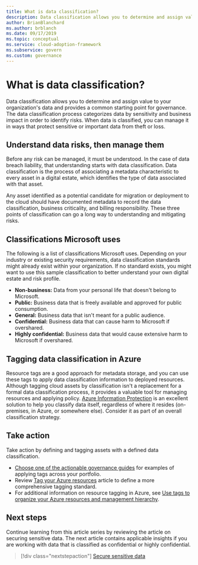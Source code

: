 ```yaml
---
title: What is data classification?
description: Data classification allows you to determine and assign value to your organization's data and provides a common starting point for governance.
author: BrianBlanchard
ms.author: brblanch
ms.date: 09/17/2019
ms.topic: conceptual
ms.service: cloud-adoption-framework
ms.subservice: govern
ms.custom: governance
---
```


# What is data classification?

Data classification allows you to determine and assign value to your organization's data and provides a common starting point for governance. The data classification process categorizes data by sensitivity and business impact in order to identify risks. When data is classified, you can manage it in ways that protect sensitive or important data from theft or loss.

## Understand data risks, then manage them

Before any risk can be managed, it must be understood. In the case of data breach liability, that understanding starts with data classification. Data classification is the process of associating a metadata characteristic to every asset in a digital estate, which identifies the type of data associated with that asset.

Any asset identified as a potential candidate for migration or deployment to the cloud should have documented metadata to record the data classification, business criticality, and billing responsibility. These three points of classification can go a long way to understanding and mitigating risks.

## Classifications Microsoft uses

The following is a list of classifications Microsoft uses. Depending on your industry or existing security requirements, data classification standards might already exist within your organization. If no standard exists, you might want to use this sample classification to better understand your own digital estate and risk profile.

- **Non-business:** Data from your personal life that doesn't belong to Microsoft.
- **Public:** Business data that is freely available and approved for public consumption.
- **General:** Business data that isn't meant for a public audience.
- **Confidential:** Business data that can cause harm to Microsoft if overshared.
- **Highly confidential:** Business data that would cause extensive harm to Microsoft if overshared.

## Tagging data classification in Azure

Resource tags are a good approach for metadata storage, and you can use these tags to apply data classification information to deployed resources. Although tagging cloud assets by classification isn't a replacement for a formal data classification process, it provides a valuable tool for managing resources and applying policy. [Azure Information Protection](/azure/information-protection/what-is-information-protection) is an excellent solution to help you classify data itself, regardless of where it resides (on-premises, in Azure, or somewhere else). Consider it as part of an overall classification strategy.

## Take action

Take action by defining and tagging assets with a defined data classification.

- [Choose one of the actionable governance guides](../guides/index.md) for examples of applying tags across your portfolio.
- Review [Tag your Azure resources](../../ready/azure-best-practices/resource-tagging.md) article to define a more comprehensive tagging standard.
- For additional information on resource tagging in Azure, see [Use tags to organize your Azure resources and management hierarchy](/azure/azure-resource-manager/management/tag-resources).

## Next steps

Continue learning from this article series by reviewing the article on securing sensitive data. The next article contains applicable insights if you are working with data that is classified as confidential or highly confidential.

> [!div class="nextstepaction"]
> [Secure sensitive data](/azure/architecture/data-guide/scenarios/securing-data-solutions?toc=/azure/cloud-adoption-framework/toc.json&bc=/azure/cloud-adoption-framework/_bread/toc.json)
